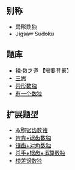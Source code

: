 ## 别称
- 异形数独
- Jigsaw Sudoku

## 题库
- [独·数之道](http://www.sudokufans.org.cn/lx/game.index.php?type=jch) 【需要登录】
- [三思](https://www.12634.com/sudoku/jigsaw-sudoku/level5)
- [异形数独](https://cn.puzzle-jigsaw-sudoku.com/?size=8)
- [有一个数独](https://shudu.one/jigsaw-sudoku.php)

## 扩展题型
- [双胞锯齿数独](双胞锯齿数独.md)
- [肯肯+锯齿数独](../混合类/肯肯+锯齿数独.md)
- [锯齿+对角数独](../混合类/锯齿+对角数独.md)
- [杀手+锯齿+运算数独](../混合类/杀手+锯齿+运算数独.md)
- [楼差锯数独](../混合类/楼差锯数独.md)